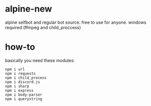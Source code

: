 # alpine-new
alpine selfbot and regular bot source. free to use for anyone. windows required (ffmpeg and child_proccess)

# how-to
basically you need these modules:

```
npm i url
npm i requests
npm i child_process
npm i discord.js
npm i sharp
npm i express
npm i body-parser
npm i querystring
```
